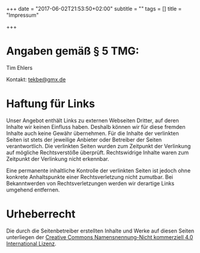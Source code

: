 +++
date = "2017-06-02T21:53:50+02:00"
subtitle = ""
tags = []
title = "Impressum"

+++

# Angaben gemäß § 5 TMG:

Tim Ehlers

Kontakt: tekbe@gmx.de

# Haftung für Links

Unser Angebot enthält Links zu externen Webseiten Dritter, auf deren Inhalte wir keinen Einfluss haben. Deshalb können wir für diese fremden Inhalte auch keine Gewähr übernehmen. Für die Inhalte der verlinkten Seiten ist stets der jeweilige Anbieter oder Betreiber der Seiten verantwortlich. Die verlinkten Seiten wurden zum Zeitpunkt der Verlinkung auf mögliche Rechtsverstöße überprüft. Rechtswidrige Inhalte waren zum Zeitpunkt der Verlinkung nicht erkennbar.

Eine permanente inhaltliche Kontrolle der verlinkten Seiten ist jedoch ohne konkrete Anhaltspunkte einer Rechtsverletzung nicht zumutbar. Bei Bekanntwerden von Rechtsverletzungen werden wir derartige Links umgehend entfernen.

# Urheberrecht

Die durch die Seitenbetreiber erstellten Inhalte und Werke auf diesen Seiten unterliegen der [Creative Commons Namensnennung-Nicht kommerziell 4.0 International Lizenz](https://creativecommons.org/licenses/by-nc/4.0/deed.de).
